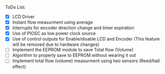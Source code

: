 ToDo List:

- [x] LCD Driver
- [x] Instant flow measurment using average
- [x] Interrupts for encoder direction change and timer expiration
- [x] Use of PIOSC as low power clock source
- [x] Use of control outputs for Enable/disable LCD and Encoder (This feature will be removed due to hardware changes)
- [ ] Implement the EEPROM module to save Total flow (Volume)
- [ ] Algorithm to properly save to EEPROM without wearing it out
- [ ] Implement total flow (volume) measurment using two sensors (Reed/hall effect)
